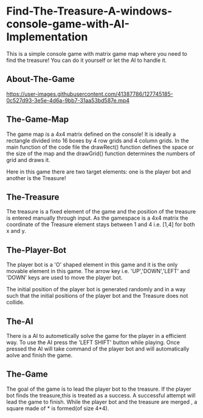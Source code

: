 

# Find-The-Treasure-A-windows-console-game-with-AI-Implementation
This is a simple console game with matrix game map where you need to find the treasure! You can do it yourself or let the AI to handle it.

## About-The-Game

   https://user-images.githubusercontent.com/41387786/127745185-0c527d93-3e5e-4d6a-9bb7-31aa53bd587e.mp4

## The-Game-Map

The game map is a 4x4 matrix defined on the console! It is ideally a rectangle divided into 16 boxes by 4 row grids and 4 column grids. In the main function of the code file the drawRect() function defines the space or the size of the map and the drawGrid() function determines the numbers of grid and draws it.

Here in this game there are two target elements: one is the player bot and another is the Treasure!

## The-Treasure

The treasure is a fixed element of the game and the position of the treasure is entered manually through input. As the gamespace is a 4x4 matrix the coordinate of the Treasure element stays between 1 and 4 i.e. [1,4] for both x and y.

## The-Player-Bot

The player bot is a 'O' shaped element in this game and it is the only movable element in this game. The arrow key i.e. 'UP','DOWN','LEFT' and 'DOWN' keys are used to move the player bot.

The initial position of the player bot is generated randomly and in a way such that the initial positions of the player bot and the Treasure does not collide.

## The-AI

There is a AI to autometically solve the game for the player in a efficient way. To use the AI press the 'LEFT SHIFT' button while playing. Once pressed the AI will take command of the player bot and will automatically aolve and finish the game.

## The-Game

The goal of the game is to lead the player bot to the treasure. If the player bot finds the treasure,this is treated as a success. A successful attempt will lead the game to finish. While the player bot and the treasure are merged , a square made of * is formed(of size 4*4).


